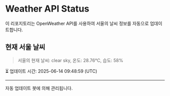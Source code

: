 
# Weather API Status

이 리포지토리는 OpenWeather API를 사용하여 서울의 날씨 정보를 자동으로 업데이트합니다.

## 현재 서울 날씨
> 서울의 현재 날씨: clear sky, 온도: 28.76°C, 습도: 58%

⏳ 업데이트 시간: 2025-06-14 09:48:59 (UTC)

---
자동 업데이트 봇에 의해 관리됩니다.
